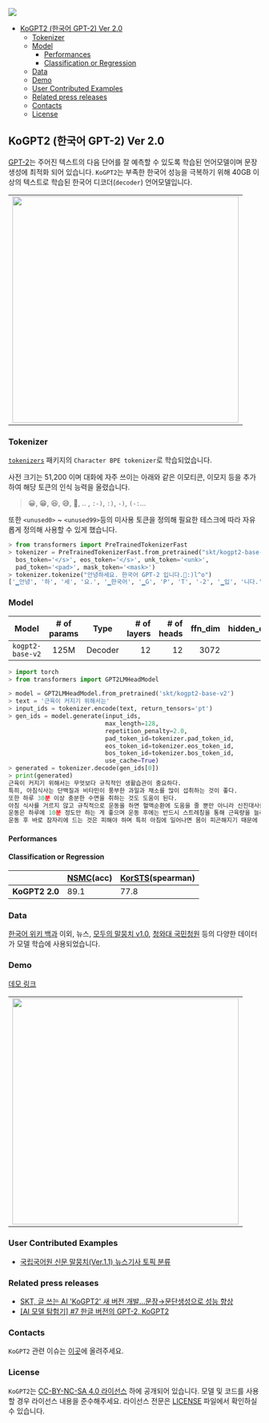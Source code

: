 
<p>
<a href="https://console.tiyaro.ai/explore/skt-kogpt2-base-v2"> <img src="https://tiyaro-public-docs.s3.us-west-2.amazonaws.com/assets/try_on_tiyaro_badge.svg"></a>
</p>

<!-- @import "[TOC]" {cmd="toc" depthFrom=1 depthTo=6 orderedList=false} -->

<!-- code_chunk_output -->

* [KoGPT2 (한국어 GPT-2) Ver 2.0](#kogpt2-한국어-gpt-2-ver-20)
  * [Tokenizer](#tokenizer)
  * [Model](#model)
    * [Performances](#performances)
    * [Classification or Regression](#classification-or-regression)
  * [Data](#data)
  * [Demo](#demo)
  * [User Contributed Examples](#user-contributed-examples)
  * [Related press releases](#related-press-releases)
  * [Contacts](#contacts)
  * [License](#license)

<!-- /code_chunk_output -->


## KoGPT2 (한국어 GPT-2) Ver 2.0

[GPT-2](https://openai.com/blog/better-language-models/)는 주어진 텍스트의 다음 단어를 잘 예측할 수 있도록 학습된 언어모델이며 문장 생성에 최적화 되어 있습니다. `KoGPT2`는 부족한 한국어 성능을 극복하기 위해 40GB 이상의 텍스트로 학습된 한국어 디코더(`decoder`) 언어모델입니다.

<table><tr><td>
    <center><img src="imgs/gpt2.png" width="452"/></center>
</td></tr>
</table>



### Tokenizer


[`tokenizers`](https://github.com/huggingface/tokenizers) 패키지의 `Character BPE tokenizer`로 학습되었습니다.

사전 크기는 51,200 이며 대화에 자주 쓰이는 아래와 같은 이모티콘, 이모지 등을 추가하여 해당 토큰의 인식 능력을 올렸습니다.
> 😀, 😁, 😆, 😅, 🤣, .. , `:-)`, `:)`, `-)`, `(-:`...

또한 `<unused0>` ~ `<unused99>`등의 미사용 토큰을 정의해 필요한 테스크에 따라 자유롭게 정의해 사용할 수 있게 했습니다.

```python
> from transformers import PreTrainedTokenizerFast
> tokenizer = PreTrainedTokenizerFast.from_pretrained("skt/kogpt2-base-v2",
  bos_token='</s>', eos_token='</s>', unk_token='<unk>',
  pad_token='<pad>', mask_token='<mask>')
> tokenizer.tokenize("안녕하세요. 한국어 GPT-2 입니다.😤:)l^o")
['▁안녕', '하', '세', '요.', '▁한국어', '▁G', 'P', 'T', '-2', '▁입', '니다.', '😤', ':)', 'l^o']
```

### Model

| Model       |  # of params |   Type   | # of layers  | # of heads | ffn_dim | hidden_dims |
|--------------|:----:|:-------:|--------:|--------:|--------:|--------------:|
| `kogpt2-base-v2` |  125M  |  Decoder |   12     | 12      | 3072    | 768 |


```python
> import torch
> from transformers import GPT2LMHeadModel

> model = GPT2LMHeadModel.from_pretrained('skt/kogpt2-base-v2')
> text = '근육이 커지기 위해서는'
> input_ids = tokenizer.encode(text, return_tensors='pt')
> gen_ids = model.generate(input_ids,
                           max_length=128,
                           repetition_penalty=2.0,
                           pad_token_id=tokenizer.pad_token_id,
                           eos_token_id=tokenizer.eos_token_id,
                           bos_token_id=tokenizer.bos_token_id,
                           use_cache=True)
> generated = tokenizer.decode(gen_ids[0])
> print(generated)
근육이 커지기 위해서는 무엇보다 규칙적인 생활습관이 중요하다.
특히, 아침식사는 단백질과 비타민이 풍부한 과일과 채소를 많이 섭취하는 것이 좋다.
또한 하루 30분 이상 충분한 수면을 취하는 것도 도움이 된다.
아침 식사를 거르지 않고 규칙적으로 운동을 하면 혈액순환에 도움을 줄 뿐만 아니라 신진대사를 촉진해 체내 노폐물을 배출하고 혈압을 낮춰준다.
운동은 하루에 10분 정도만 하는 게 좋으며 운동 후에는 반드시 스트레칭을 통해 근육량을 늘리고 유연성을 높여야 한다.
운동 후 바로 잠자리에 드는 것은 피해야 하며 특히 아침에 일어나면 몸이 피곤해지기 때문에 무리하게 움직이면 오히려 역효과가 날 수도 있다...
```

#### Performances

#### Classification or Regression

|   |  [NSMC](https://github.com/e9t/nsmc)(acc)  | [KorSTS](https://github.com/kakaobrain/KorNLUDatasets)(spearman) |
|---|---|---|
| **KoGPT2 2.0**  | 89.1  | 77.8  |


### Data

[한국어 위키 백과](https://ko.wikipedia.org/) 이외, 뉴스, [모두의 말뭉치 v1.0](https://corpus.korean.go.kr/), [청와대 국민청원](https://github.com/akngs/petitions) 등의 다양한 데이터가 모델 학습에 사용되었습니다.



### Demo

[데모 링크](https://huggingface.co/spaces/gogamza/kogpt2-base-v2)

<table><tr><td>
    <center><img src="imgs/kogpt2_2.png" width="452"/></center>
</td></tr>
</table>


### User Contributed Examples
- [국립국어원 신문 말뭉치(Ver.1.1) 뉴스기사 토픽 분류](https://github.com/seawavve/newsTopicClassification)

### Related press releases

- [SKT, 글 쓰는 AI 'KoGPT2' 새 버전 개발…문장→문단생성으로 성능 향상](https://www.ajunews.com/view/20210504120317549)
- [[AI 모델 탐험기] #7 한글 버전의 GPT-2, KoGPT2](https://medium.com/ai-networkkr/ai-%EB%AA%A8%EB%8D%B8-%ED%83%90%ED%97%98%EA%B8%B0-7-%ED%95%9C%EA%B8%80-%EB%B2%84%EC%A0%84%EC%9D%98-gpt-2-f7317e6499f9)

### Contacts

`KoGPT2` 관련 이슈는 [이곳](https://github.com/SKT-AI/KoGPT2/issues)에 올려주세요.


### License

`KoGPT2`는 [CC-BY-NC-SA 4.0 라이선스](https://creativecommons.org/licenses/by-nc-sa/4.0/) 하에 공개되어 있습니다. 모델 및 코드를 사용할 경우 라이선스 내용을 준수해주세요. 라이선스 전문은 [LICENSE](https://github.com/SKT-AI/KoGPT2/blob/master/LICENSE) 파일에서 확인하실 수 있습니다.
